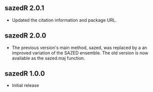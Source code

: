 sazedR 2.0.1
----------------------------------------------------------------

* Updated the citation information and package URL.

sazedR 2.0.0
----------------------------------------------------------------

* The previous version's main method, sazed, was replaced by a 
  an improved variation of the SAZED ensemble. The old version
  is now available as the sazed.maj function.


sazedR 1.0.0
----------------------------------------------------------------

* Initial release
